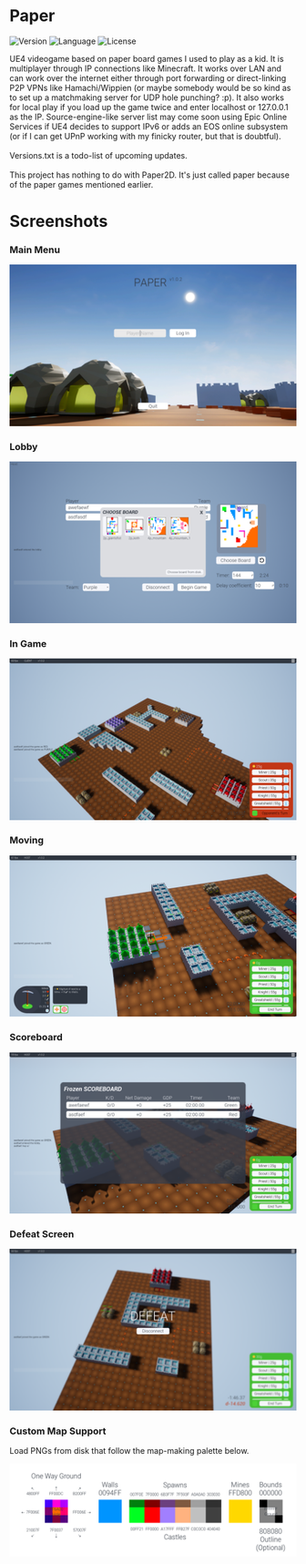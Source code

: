 # Paper
![Version](https://img.shields.io/github/v/release/goodtrailer/Paper.svg?color=green&style=flat-square) 
![Language](https://img.shields.io/badge/language-C%2B%2B-ff69b4?style=flat-square)
![License](https://img.shields.io/github/license/goodtrailer/Paper.svg?color=blue&style=flat-square)

UE4 videogame based on paper board games I used to play as a kid. It is multiplayer through IP connections like Minecraft. It works over LAN and can work over the internet either through port forwarding or direct-linking P2P VPNs like Hamachi/Wippien (or maybe somebody would be so kind as to set up a matchmaking server for UDP hole punching? :p). It also works for local play if you load up the game twice and enter localhost or 127.0.0.1 as the IP. Source-engine-like server list may come soon using Epic Online Services if UE4 decides to support IPv6 or adds an EOS online subsystem (or if I can get UPnP working with my finicky router, but that is doubtful).<br />
<br />
Versions.txt is a todo-list of upcoming updates.<br />
<br />
This project has nothing to do with Paper2D. It's just called paper because of the paper games mentioned earlier.<br />

# Screenshots
### Main Menu
![Screenshot_00](https://raw.githubusercontent.com/goodtrailer/Paper/master/README/Screenshot_00.png)
### Lobby
![Screenshot_01](https://raw.githubusercontent.com/goodtrailer/Paper/master/README/Screenshot_01.png)
### In Game
![Screenshot_02](https://raw.githubusercontent.com/goodtrailer/Paper/master/README/Screenshot_02.png)
### Moving
![Screenshot_03](https://raw.githubusercontent.com/goodtrailer/Paper/master/README/Screenshot_03.png)
### Scoreboard
![Screenshot_04](https://raw.githubusercontent.com/goodtrailer/Paper/master/README/Screenshot_04.png)
### Defeat Screen
![Screenshot_05](https://raw.githubusercontent.com/goodtrailer/Paper/master/README/Screenshot_05.png)
### Custom Map Support
Load PNGs from disk that follow the map-making palette below.

![MapMakingPalette](https://raw.githubusercontent.com/goodtrailer/Paper/master/README/MapMakingPalette.png)

